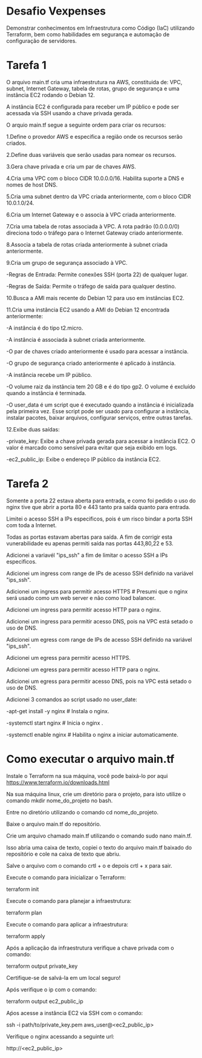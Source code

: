 # Desafio Vexpenses
Demonstrar conhecimentos em Infraestrutura como Código (IaC) utilizando Terraform, bem como habilidades em segurança e automação de configuração de servidores.

# Tarefa 1

O arquivo main.tf cria uma infraestrutura na AWS, constituida de: VPC, subnet, Internet Gateway, tabela de rotas, grupo de segurança e uma instância EC2 rodando o Debian 12. 

A instância EC2 é configurada para receber um IP público e pode ser acessada via SSH usando a chave privada gerada.

O arquio main.tf segue a seguinte ordem para criar os recursos:

1.Define o provedor AWS e especifica a região onde os recursos serão criados.

2.Define duas variáveis que serão usadas para nomear os recursos. 

3.Gera chave privada e cria um par de chaves AWS.

4.Cria uma VPC com o bloco CIDR 10.0.0.0/16. Habilita suporte a DNS e nomes de host DNS.

5.Cria uma subnet dentro da VPC criada anteriormente, com o bloco CIDR 10.0.1.0/24.

6.Cria um Internet Gateway e o associa à VPC criada anteriormente.
 
7.Cria uma tabela de rotas associada à VPC. A rota padrão (0.0.0.0/0) direciona todo o tráfego para o Internet Gateway criado anteriormente.

8.Associa a tabela de rotas criada anteriormente à subnet criada anteriormente.

9.Cria um grupo de segurança associado à VPC.

-Regras de Entrada: Permite conexões SSH (porta 22) de qualquer lugar.

-Regras de Saída: Permite o tráfego de saída para qualquer destino.

10.Busca a AMI mais recente do Debian 12 para uso em instâncias EC2.

11.Cria uma instância EC2 usando a AMI do Debian 12 encontrada anteriormente:

-A instância é do tipo t2.micro.

-A instância é associada à subnet criada anteriormente.

-O par de chaves criado anteriormente é usado para acessar a instância.

-O grupo de segurança criado anteriormente é aplicado à instância.

-A instância recebe um IP público.

-O volume raiz da instância tem 20 GB e é do tipo gp2. O volume é excluído quando a instância é terminada.

-O user_data é um script que é executado quando a instância é inicializada pela primeira vez. Esse script pode ser usado para configurar a instância, instalar pacotes, baixar arquivos, configurar serviços, entre outras tarefas.

12.Exibe duas saídas:

-private_key: Exibe a chave privada gerada para acessar a instância EC2. O valor é marcado como sensível para evitar que seja exibido em logs.

-ec2_public_ip: Exibe o endereço IP público da instância EC2.

# Tarefa 2

Somente a porta 22 estava aberta para entrada, e como foi pedido o uso do nginx tive que abrir a porta 80 e 443 tanto pra saída quanto para entrada.

Limitei o acesso SSH a IPs especificos, pois é um risco bindar a porta SSH com toda a Internet.

Todas as portas estavam abertas para saída. A fim de corrigir esta vunerabilidade eu apenas permiti saída nas portas 443,80,22 e 53.

Adicionei a variavél "ips_ssh" a fim de limitar o acesso SSH a IPs especificos.

Adicionei um ingress com range de IPs de acesso SSH definido na variável "ips_ssh".

Adicionei um ingress para permitir acesso HTTPS # Presumi que o nginx será usado como um web server e não como load balancer.

Adicionei um ingress para permitir acesso HTTP para o nginx.

Adicionei um ingress para permitir acesso DNS, pois na VPC está setado o uso de DNS.

Adicionei um egress com range de IPs de acesso SSH definido na variável "ips_ssh".

Adicionei um egress para permitir acesso HTTPS.

Adicionei um egress para permitir acesso HTTP para o nginx.

Adicionei um egress para permitir acesso DNS, pois na VPC está setado o uso de DNS. 

Adicionei 3 comandos ao script usado no user_date:

-apt-get install -y nginx # Instala o nginx.

-systemctl start nginx # Inicia o nginx .

-systemctl enable nginx # Habilita o nginx a iniciar automaticamente.

# Como executar o arquivo main.tf

Instale o Terraform na sua máquina, você pode baixá-lo por aqui https://www.terraform.io/downloads.html

Na sua máquina linux, crie um diretório para o projeto, para isto utilize o comando mkdir nome_do_projeto no bash.

Entre no diretório utilizando o comando cd nome_do_projeto.

Baixe o arquivo main.tf do repositório.

Crie um arquivo chamado main.tf utilizando o comando sudo nano main.tf.

Isso abria uma caixa de texto, copiei o texto do arquivo main.tf baixado do repositório e cole na caixa de texto que abriu.

Salve o arquivo com o comando crtl + o e depois crtl + x para sair.

Execute o comando para inicializar o Terraform:

terraform init

Execute o comando para planejar a infraestrutura:

terraform plan

Execute o comando para aplicar a infraestrutura:

terraform apply

Após a aplicação da infraestrutura verifique a chave privada com o comando:

terraform output private_key 

Certifique-se de salvá-la em um local seguro!

Após verifique o ip com o comando:

terraform output ec2_public_ip

Aṕos acesse a instância EC2 via SSH com o comando:

ssh -i path/to/private_key.pem aws_user@<ec2_public_ip>

Verifique o nginx acessando a seguinte url:

http://<ec2_public_ip>

















 
 









